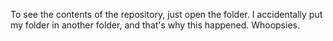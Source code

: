 To see the contents of the repository, just open the folder.
I accidentally put my folder in another folder, and that's why this happened.
Whoopsies.

